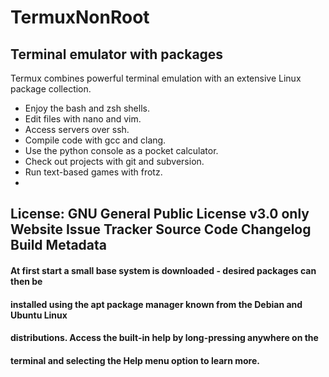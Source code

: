 # TermuxNonRoot
## Terminal emulator with packages
Termux combines powerful terminal emulation with an extensive Linux package collection.
- Enjoy the bash and zsh shells.
- Edit files with nano and vim.
- Access servers over ssh.
- Compile code with gcc and clang.
- Use the python console as a pocket calculator.
- Check out projects with git and subversion.
- Run text-based games with frotz.
- 

## License: GNU General Public License v3.0 only Website Issue Tracker Source Code Changelog Build Metadata
#### At first start a small base system is downloaded - desired packages can then be
#### installed using the apt package manager known from the Debian and Ubuntu Linux
#### distributions. Access the built-in help by long-pressing anywhere on the
#### terminal and selecting the Help menu option to learn more.
